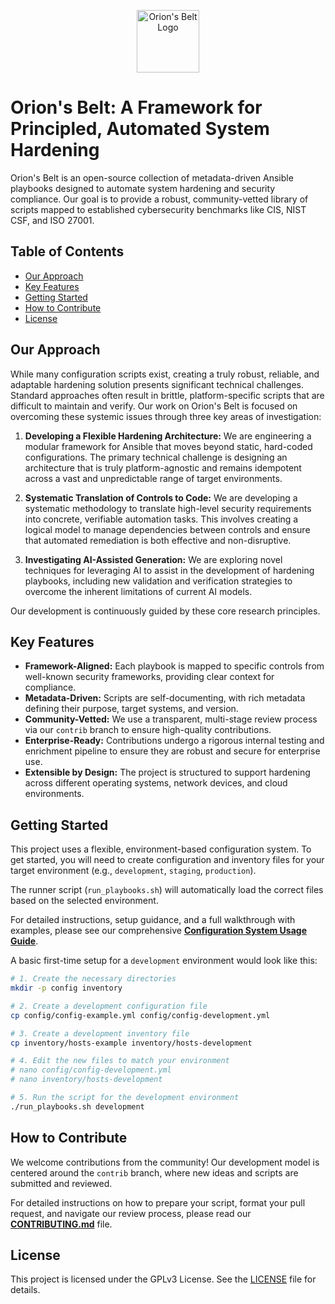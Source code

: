 <!-- PROJECT LOGO -->
<p align="center">
  <a href="https://github.com/IncudoLABS/orions-belt">
   <img src="images/OBelt.png" alt="Orion's Belt Logo" width="100">
  </a>
</p>

# Orion's Belt: A Framework for Principled, Automated System Hardening

Orion's Belt is an open-source collection of metadata-driven Ansible playbooks designed to automate system hardening and security compliance. Our goal is to provide a robust, community-vetted library of scripts mapped to established cybersecurity benchmarks like CIS, NIST CSF, and ISO 27001.

## Table of Contents

- [Our Approach](#our-approach)
- [Key Features](#key-features)
- [Getting Started](#getting-started)
- [How to Contribute](#how-to-contribute)
- [License](#license)

## Our Approach

While many configuration scripts exist, creating a truly robust, reliable, and adaptable hardening solution presents significant technical challenges. Standard approaches often result in brittle, platform-specific scripts that are difficult to maintain and verify. Our work on Orion's Belt is focused on overcoming these systemic issues through three key areas of investigation:

1.  **Developing a Flexible Hardening Architecture:** We are engineering a modular framework for Ansible that moves beyond static, hard-coded configurations. The primary technical challenge is designing an architecture that is truly platform-agnostic and remains idempotent across a vast and unpredictable range of target environments.

2.  **Systematic Translation of Controls to Code:** We are developing a systematic methodology to translate high-level security requirements into concrete, verifiable automation tasks. This involves creating a logical model to manage dependencies between controls and ensure that automated remediation is both effective and non-disruptive.

3.  **Investigating AI-Assisted Generation:** We are exploring novel techniques for leveraging AI to assist in the development of hardening playbooks, including new validation and verification strategies to overcome the inherent limitations of current AI models.

Our development is continuously guided by these core research principles.

## Key Features

- **Framework-Aligned:** Each playbook is mapped to specific controls from well-known security frameworks, providing clear context for compliance.
- **Metadata-Driven:** Scripts are self-documenting, with rich metadata defining their purpose, target systems, and version.
- **Community-Vetted:** We use a transparent, multi-stage review process via our `contrib` branch to ensure high-quality contributions.
- **Enterprise-Ready:** Contributions undergo a rigorous internal testing and enrichment pipeline to ensure they are robust and secure for enterprise use.
- **Extensible by Design:** The project is structured to support hardening across different operating systems, network devices, and cloud environments.

## Getting Started

This project uses a flexible, environment-based configuration system. To get started, you will need to create configuration and inventory files for your target environment (e.g., `development`, `staging`, `production`).

The runner script (`run_playbooks.sh`) will automatically load the correct files based on the selected environment.

For detailed instructions, setup guidance, and a full walkthrough with examples, please see our comprehensive **[Configuration System Usage Guide](example_usage.md)**.

A basic first-time setup for a `development` environment would look like this:

```bash
# 1. Create the necessary directories
mkdir -p config inventory

# 2. Create a development configuration file
cp config/config-example.yml config/config-development.yml

# 3. Create a development inventory file
cp inventory/hosts-example inventory/hosts-development

# 4. Edit the new files to match your environment
# nano config/config-development.yml
# nano inventory/hosts-development

# 5. Run the script for the development environment
./run_playbooks.sh development
```

## How to Contribute

We welcome contributions from the community! Our development model is centered around the `contrib` branch, where new ideas and scripts are submitted and reviewed.

For detailed instructions on how to prepare your script, format your pull request, and navigate our review process, please read our **[CONTRIBUTING.md](CONTRIBUTING.md)** file.

## License

This project is licensed under the GPLv3 License. See the [LICENSE](LICENSE) file for details.
